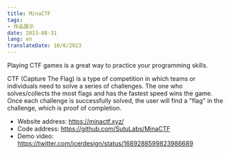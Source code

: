 ```yaml
---
title: MinaCTF
tags:
- 作品展示
date: 2023-08-31
lang: en
translateDate: 10/6/2023
---
```


Playing CTF games is a great way to practice your programming skills.

CTF (Capture The Flag) is a type of competition in which teams or individuals need to solve a series of challenges. The one who solves/collects the most flags and has the fastest speed wins the game. Once each challenge is successfully solved, the user will find a "flag" in the challenge, which is proof of completion.

- Website address: https://minactf.xyz/
- Code address: https://github.com/SutuLabs/MinaCTF
- Demo video: https://twitter.com/icerdesign/status/1689286599823986689